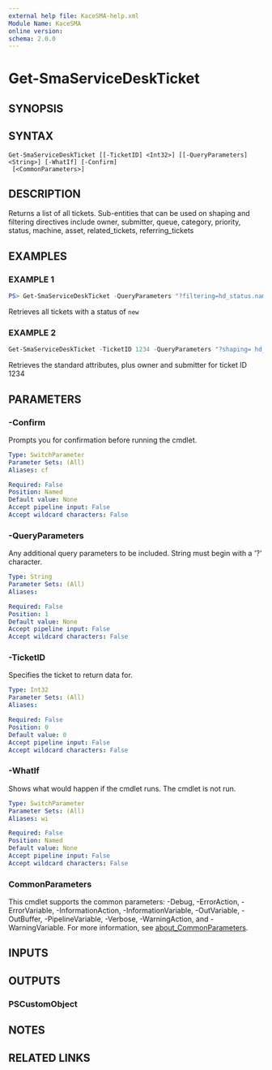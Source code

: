 ```yaml
---
external help file: KaceSMA-help.xml
Module Name: KaceSMA
online version:
schema: 2.0.0
---
```


# Get-SmaServiceDeskTicket

## SYNOPSIS

## SYNTAX

```
Get-SmaServiceDeskTicket [[-TicketID] <Int32>] [[-QueryParameters] <String>] [-WhatIf] [-Confirm]
 [<CommonParameters>]
```

## DESCRIPTION
Returns a list of all tickets.
Sub-entities that can be used on shaping and filtering directives include owner,
submitter, queue, category, priority, status, machine, asset, related_tickets, referring_tickets

## EXAMPLES

### EXAMPLE 1
```powershell
PS> Get-SmaServiceDeskTicket -QueryParameters "?filtering=hd_status.name eq new"
```

Retrieves all tickets with a status of `new`

### EXAMPLE 2
```powershell
Get-SmaServiceDeskTicket -TicketID 1234 -QueryParameters "?shaping= hd_ticket regular,owner limited,submitter limited"
```

Retrieves the standard attributes, plus owner and submitter for ticket ID 1234

## PARAMETERS

### -Confirm
Prompts you for confirmation before running the cmdlet.

```yaml
Type: SwitchParameter
Parameter Sets: (All)
Aliases: cf

Required: False
Position: Named
Default value: None
Accept pipeline input: False
Accept wildcard characters: False
```

### -QueryParameters
Any additional query parameters to be included.
String must begin with a '?' character.

```yaml
Type: String
Parameter Sets: (All)
Aliases:

Required: False
Position: 1
Default value: None
Accept pipeline input: False
Accept wildcard characters: False
```

### -TicketID
Specifies the ticket to return data for.

```yaml
Type: Int32
Parameter Sets: (All)
Aliases:

Required: False
Position: 0
Default value: 0
Accept pipeline input: False
Accept wildcard characters: False
```

### -WhatIf
Shows what would happen if the cmdlet runs.
The cmdlet is not run.

```yaml
Type: SwitchParameter
Parameter Sets: (All)
Aliases: wi

Required: False
Position: Named
Default value: None
Accept pipeline input: False
Accept wildcard characters: False
```

### CommonParameters
This cmdlet supports the common parameters: -Debug, -ErrorAction, -ErrorVariable, -InformationAction, -InformationVariable, -OutVariable, -OutBuffer, -PipelineVariable, -Verbose, -WarningAction, and -WarningVariable. For more information, see [about_CommonParameters](http://go.microsoft.com/fwlink/?LinkID=113216).

## INPUTS

## OUTPUTS

### PSCustomObject
## NOTES

## RELATED LINKS
